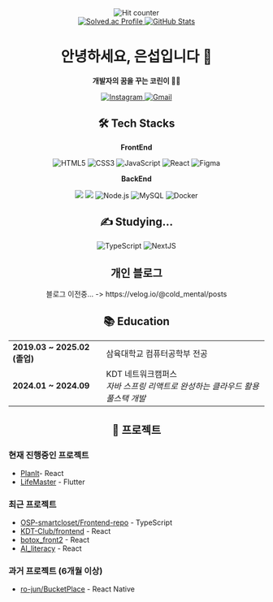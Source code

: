 <div align="center">
  <img src="https://hits.seeyoufarm.com/api/count/incr/badge.svg?url=https%3A%2F%2Fgithub.com%2Feunseopi&count_bg=%2379C83D&title_bg=%23555555&icon=github.svg&icon_color=%23E7E7E7&title=hits&edge_flat=false" alt="Hit counter"/>
</div>
<div align="center">                
  <a href="https://solved.ac/mastser1">
    <img src="http://mazassumnida.wtf/api/generate_badge?boj=mastser1" alt="Solved.ac Profile"/>
    <img src="https://github-readme-stats.vercel.app/api?username=eunseopi&show_icons=true&theme=radical" alt="GitHub Stats"/>
  </a>
</div>

<h1 align="center">안녕하세요, 은섭입니다 👋</h1>

<p align="center">
  <strong>개발자의 꿈을 꾸는 코린이 🧑‍💻</strong><br>
</p>

<p align="center">
  <a href="https://www.instagram.com/_xunxeo6/">
    <img src="https://img.shields.io/badge/Instagram-E4405F?style=for-the-badge&logo=Instagram&logoColor=white" alt="Instagram"/>
  </a>
  <a href="mailto:asxzqw12@gmail.com">
    <img src="https://img.shields.io/badge/Gmail-D14836?style=for-the-badge&logo=gmail&logoColor=white" alt="Gmail"/>
  </a>
</p>

<h2 align="center">🛠 Tech Stacks</h2>

<div align="center">
  <p align="center">
    <p align="center"><strong>FrontEnd</strong><p>
    <img src="https://img.shields.io/badge/-HTML5-E34F26?style=for-the-badge&logo=html5&logoColor=white" alt="HTML5"/>
    <img src="https://img.shields.io/badge/-CSS3-1572B6?style=for-the-badge&logo=css3" alt="CSS3"/>
    <img src="https://img.shields.io/badge/-JavaScript-F7DF1E?style=for-the-badge&logo=javascript&logoColor=black" alt="JavaScript"/>
    <img src="https://img.shields.io/badge/-React-61DAFB?style=for-the-badge&logo=react&logoColor=black" alt="React"/>
    <img src="https://img.shields.io/badge/-Figma-F24E1E?style=for-the-badge&logo=figma&logoColor=white" alt="Figma"/>
  </p>
  <p align="center">
      <p align="center"><strong>BackEnd</strong><p>
      <img src="https://img.shields.io/badge/Spring-6DB33F?style=for-the-badge&logo=spring&logoColor=white"/>
      <img src="https://img.shields.io/badge/SpringBoot-6DB33F?style=for-the-badge&logo=springboot&logoColor=white"/>
      <img src="https://img.shields.io/badge/-Node.js-339933?style=for-the-badge&logo=node.js&logoColor=white" alt="Node.js"/>
      <img src="https://img.shields.io/badge/-MySQL-4479A1?style=for-the-badge&logo=mysql&logoColor=white" alt="MySQL"/>
      <img src="https://img.shields.io/badge/-Docker-2496ED?style=for-the-badge&logo=docker&logoColor=white" alt="Docker"/>
  </p>
</div>

<h2 align="center">✍️ Studying...</h2>

<p align="center">
  <img src="https://img.shields.io/badge/-TypeScript-3178C6?style=for-the-badge&logo=typescript&logoColor=white" alt="TypeScript"/>
  <img src="https://img.shields.io/badge/-NextJs-000000?style=for-the-badge&logo=nextjs&logoColor=white" alt="NextJS"/>
  
</p>
<h2 align="center">개인 블로그</h2>
<p align="center">
  블로그 이전중... -> https://velog.io/@cold_mental/posts
</p>
  
<h2 align="center">📚 Education</h2>

<div align="center">
  <table>
    <tr>
      <td><strong>2019.03 ~ 2025.02 (졸업)</strong></td>
      <td>삼육대학교 컴퓨터공학부 전공</td>
    </tr>
    <tr>
      <td><strong>2024.01 ~ 2024.09</strong></td>
      <td>KDT 네트워크캠퍼스<br><em>자바 스프링 리액트로 완성하는 클라우드 활용 풀스택 개발</em></td>
    </tr>
  </table>
</div>

<h2 align="center">🚀 프로젝트</h2>

<h3>현재 진행중인 프로젝트</h3>

- [PlanIt](https://github.com/PlanItproject/FrontEnd)- React
- [LifeMaster](https://github.com/orgs/Seeds-kr/teams/lifemaster/repositories) - Flutter

<h3>최근 프로젝트</h3>

- [OSP-smartcloset/Frontend-repo](https://github.com/OSP-smartcloset/Frontend-repo) - TypeScript
- [KDT-Club/frontend](https://github.com/KDT-Club/frontend) - React
- [botox_front2](https://github.com/eunseopi/botox_front2) - React
- [AI_literacy](https://github.com/mastser1/AI_literacy) - React

<h3>과거 프로젝트 (6개월 이상)</h3>

- [ro-jun/BucketPlace](https://github.com/ro-jun/BucketPlace) - React Native
